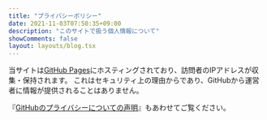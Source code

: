 ```yaml
---
title: "プライバシーポリシー"
date: 2021-11-03T07:50:35+09:00
description: "このサイトで扱う個人情報について"
showComments: false
layout: layouts/blog.tsx
---
```


当サイトは[GitHub Pages](https://pages.github.com)にホスティングされており、訪問者のIPアドレスが収集・保持されます。
これはセキュリティ上の理由からであり、GitHubから運営者に情報が提供されることはありません。

『[GitHubのプライバシーについての声明](https://docs.github.com/ja/site-policy/privacy-policies/github-privacy-statement)』もあわせてご覧ください。
